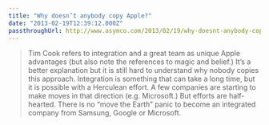 ```yaml
---
title: "Why doesn’t anybody copy Apple?"
date: "2013-02-19T12:39:12.000Z"
passthroughUrl: http://www.asymco.com/2013/02/19/why-doesnt-anybody-copy-apple/
---
```


> Tim Cook refers to integration and a great team as unique Apple advantages (but also note the references to magic and belief.) It’s a better explanation but it is still hard to understand why nobody copies this approach. Integration is something that can take a long time, but it is possible with a Herculean effort. A few companies are starting to make moves in that direction (e.g. Microsoft.) But efforts are half-hearted. There is no “move the Earth” panic to become an integrated company from Samsung, Google or Microsoft.